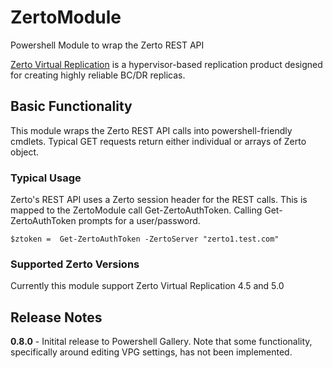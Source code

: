 # ZertoModule

Powershell Module to wrap the Zerto REST API 

[Zerto Virtual Replication](http://www.zerto.com/) is a hypervisor-based replication product 
designed for creating highly reliable BC/DR replicas.   


## Basic Functionality
This module wraps the  Zerto REST API calls into powershell-friendly cmdlets.  Typical GET requests
return either individual or arrays of Zerto object.

### Typical Usage
Zerto's REST API uses a Zerto session header for the REST calls.  This is mapped to the
ZertoModule call Get-ZertoAuthToken.  Calling Get-ZertoAuthToken prompts for a user/password.    

    $ztoken =  Get-ZertoAuthToken -ZertoServer "zerto1.test.com"


### Supported Zerto Versions

Currently this module support Zerto Virtual Replication 4.5 and 5.0


## Release Notes

**0.8.0** - Initital release to Powershell Gallery.  Note that some functionality, 
specifically around editing VPG settings, has not been implemented.

